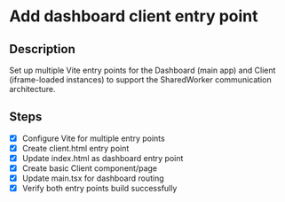# Add dashboard client entry point

## Description
Set up multiple Vite entry points for the Dashboard (main app) and Client (iframe-loaded instances) to support the SharedWorker communication architecture.

## Steps
- [x] Configure Vite for multiple entry points
- [x] Create client.html entry point
- [x] Update index.html as dashboard entry point
- [x] Create basic Client component/page
- [x] Update main.tsx for dashboard routing
- [x] Verify both entry points build successfully